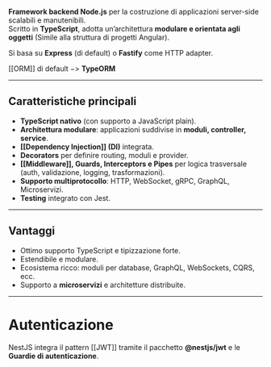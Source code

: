 **Framework backend Node.js** per la costruzione di applicazioni server-side scalabili e manutenibili.  
Scritto in **TypeScript**, adotta un’architettura **modulare e orientata agli oggetti** (Simile alla struttura di progetti Angular).

Si basa su **Express** (di default) o **Fastify** come HTTP adapter.

[[ORM]] di default $->$ **TypeORM** 

---
## Caratteristiche principali

- **TypeScript nativo** (con supporto a JavaScript plain).
- **Architettura modulare**: applicazioni suddivise in **moduli, controller, service**.
- **[[Dependency Injection]] (DI)** integrata.
- **Decorators** per definire routing, moduli e provider.
- **[[Middleware]], Guards, Interceptors e Pipes** per logica trasversale (auth, validazione, logging, trasformazioni).
- **Supporto multiprotocollo**: HTTP, WebSocket, gRPC, GraphQL, Microservizi.   
- **Testing** integrato con Jest.

---
## Vantaggi

- Ottimo supporto TypeScript e tipizzazione forte.
- Estendibile e modulare.
- Ecosistema ricco: moduli per database, GraphQL, WebSockets, CQRS, ecc.
- Supporto a **microservizi** e architetture distribuite.

---
# Autenticazione 

NestJS integra il pattern [[JWT]] tramite il pacchetto **@nestjs/jwt** e le **Guardie di autenticazione**.